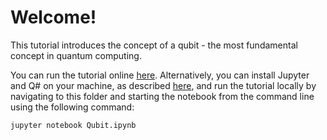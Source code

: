 # Welcome!

This tutorial introduces the concept of a qubit - the most fundamental concept in quantum computing.

You can run the tutorial online [here](https://mybinder.org/v2/gh/Microsoft/QuantumKatas/main?filepath=tutorials/Qubit/Qubit.ipynb).
Alternatively, you can install Jupyter and Q# on your machine, as described [here](https://docs.microsoft.com/azure/quantum/install-jupyter-qkd), and run the tutorial locally by navigating to this folder and starting the notebook from the command line using the following command:

    jupyter notebook Qubit.ipynb
